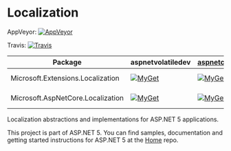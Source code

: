 Localization
==========
AppVeyor: [![AppVeyor](https://ci.appveyor.com/api/projects/status/omn0l2l3mfhfjjpp?svg=true)](https://ci.appveyor.com/project/aspnetci/Localization/branch/dev)

Travis:   [![Travis](https://travis-ci.org/aspnet/Localization.svg?branch=dev)](https://travis-ci.org/aspnet/Localization)

| Package | aspnetvolatiledev | [aspnetcidev](https://myget.org/gallery/aspnetcidev) | [aspnetvnext](https://myget.org/gallery/aspnetvnext) | [NuGet](https://nuget.org) |
| ------- | ----------------------- | ----------------- | ----------------- | ----- |
| Microsoft.Extensions.Localization | [![MyGet](https://img.shields.io/myget/aspnetvolatiledev/vpre/Microsoft.Extensions.Localization.svg)](https://www.myget.org/feed/aspnetvolatiledev/package/nuget/Microsoft.Extensions.Localization) | [![MyGet](https://img.shields.io/myget/aspnetcidev/vpre/Microsoft.Extensions.Localization.svg)](https://www.myget.org/feed/aspnetcidev/package/nuget/Microsoft.Extensions.Localization) | [![MyGet](https://img.shields.io/myget/aspnetvnext/vpre/Microsoft.Extensions.Localization.svg)](https://www.myget.org/feed/aspnetvnext/package/nuget/Microsoft.Extensions.Localization)  | [![NuGet](https://img.shields.io/nuget/v/Microsoft.Extensions.Localization.svg)](https://nuget.org/packages/Microsoft.Extensions.Localization) |
| Microsoft.AspNetCore.Localization | [![MyGet](https://img.shields.io/myget/aspnetvolatiledev/vpre/Microsoft.AspNetCore.Localization.svg)](https://www.myget.org/feed/aspnetvolatiledev/package/nuget/Microsoft.AspNetCore.Localization) | [![MyGet](https://img.shields.io/myget/aspnetcidev/vpre/Microsoft.AspNetCore.Localization.svg)](https://www.myget.org/feed/aspnetcidev/package/nuget/Microsoft.AspNetCore.Localization) | [![MyGet](https://img.shields.io/myget/aspnetvnext/vpre/Microsoft.AspNetCore.Localization.svg)](https://www.myget.org/feed/aspnetvnext/package/nuget/Microsoft.AspNetCore.Localization)  | [![NuGet](https://img.shields.io/nuget/v/Microsoft.AspNetCore.Localization.svg)](https://nuget.org/packages/Microsoft.AspNetCore.Localization) |


Localization abstractions and implementations for ASP.NET 5 applications.

This project is part of ASP.NET 5. You can find samples, documentation and getting started instructions for ASP.NET 5 at the [Home](https://github.com/aspnet/home) repo.
